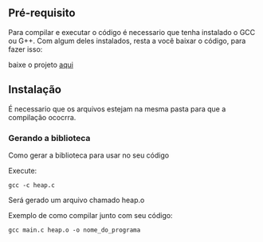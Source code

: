 ## Pré-requisito
Para compilar e executar o código é necessario que tenha instalado o GCC ou G++. Com algum deles instalados, resta a você baixar o código, para fazer isso:

baixe o projeto [aqui](https://github.com/Gabriel-Sao-Pedro/TR12_537643/archive/refs/heads/main.zip)

## Instalação
É necessario que os arquivos estejam na mesma pasta para que a compilação ococrra.

### Gerando a biblioteca
Como gerar a biblioteca para usar no seu código

Execute:

```
gcc -c heap.c 
```

Será gerado um arquivo chamado heap.o

Exemplo de como compilar junto com seu código:

```
gcc main.c heap.o -o nome_do_programa
```
